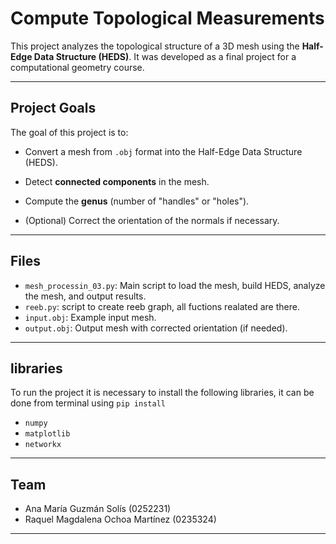 # Compute Topological Measurements 

This project analyzes the topological structure of a 3D mesh using the **Half-Edge Data Structure (HEDS)**. It was developed as a final project for a computational geometry course.

---

## Project Goals

The goal of this project is to:
- Convert a mesh from `.obj` format into the Half-Edge Data Structure (HEDS).
- Detect **connected components** in the mesh.

- Compute the **genus** (number of "handles" or "holes").
- (Optional) Correct the orientation of the normals if necessary.

---

## Files

- `mesh_processin_03.py`: Main script to load the mesh, build HEDS, analyze the mesh, and output results.
- `reeb.py`: script to create reeb graph, all fuctions realated are there.
- `input.obj`: Example input mesh.
- `output.obj`: Output mesh with corrected orientation (if needed).

---

## libraries

To run the project it is necessary to install the following libraries, it can be done from terminal using `pip install`

- `numpy`
- `matplotlib`
- `networkx`

---

## Team

- Ana María Guzmán Solís (0252231)
- Raquel Magdalena Ochoa Martínez (0235324)

---

